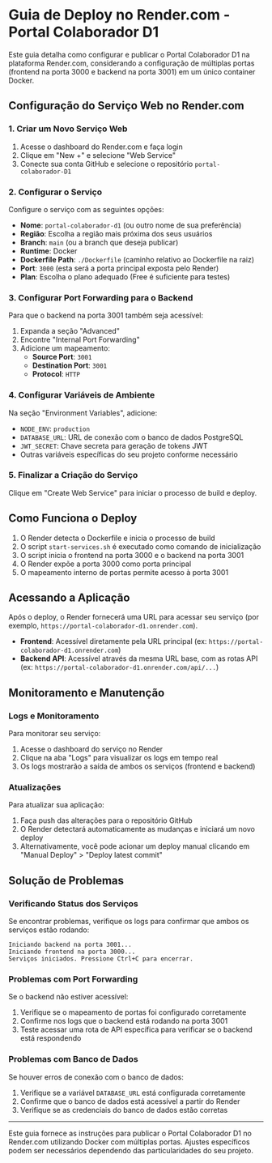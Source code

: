 # Guia de Deploy no Render.com - Portal Colaborador D1

Este guia detalha como configurar e publicar o Portal Colaborador D1 na plataforma Render.com, considerando a configuração de múltiplas portas (frontend na porta 3000 e backend na porta 3001) em um único container Docker.

## Configuração do Serviço Web no Render.com

### 1. Criar um Novo Serviço Web

1. Acesse o dashboard do Render.com e faça login
2. Clique em "New +" e selecione "Web Service"
3. Conecte sua conta GitHub e selecione o repositório `portal-colaborador-D1`

### 2. Configurar o Serviço

Configure o serviço com as seguintes opções:

- **Nome**: `portal-colaborador-d1` (ou outro nome de sua preferência)
- **Região**: Escolha a região mais próxima dos seus usuários
- **Branch**: `main` (ou a branch que deseja publicar)
- **Runtime**: Docker
- **Dockerfile Path**: `./Dockerfile` (caminho relativo ao Dockerfile na raiz)
- **Port**: `3000` (esta será a porta principal exposta pelo Render)
- **Plan**: Escolha o plano adequado (Free é suficiente para testes)

### 3. Configurar Port Forwarding para o Backend

Para que o backend na porta 3001 também seja acessível:

1. Expanda a seção "Advanced"
2. Encontre "Internal Port Forwarding"
3. Adicione um mapeamento:
   - **Source Port**: `3001`
   - **Destination Port**: `3001`
   - **Protocol**: `HTTP`

### 4. Configurar Variáveis de Ambiente

Na seção "Environment Variables", adicione:

- `NODE_ENV`: `production`
- `DATABASE_URL`: URL de conexão com o banco de dados PostgreSQL
- `JWT_SECRET`: Chave secreta para geração de tokens JWT
- Outras variáveis específicas do seu projeto conforme necessário

### 5. Finalizar a Criação do Serviço

Clique em "Create Web Service" para iniciar o processo de build e deploy.

## Como Funciona o Deploy

1. O Render detecta o Dockerfile e inicia o processo de build
2. O script `start-services.sh` é executado como comando de inicialização
3. O script inicia o frontend na porta 3000 e o backend na porta 3001
4. O Render expõe a porta 3000 como porta principal
5. O mapeamento interno de portas permite acesso à porta 3001

## Acessando a Aplicação

Após o deploy, o Render fornecerá uma URL para acessar seu serviço (por exemplo, `https://portal-colaborador-d1.onrender.com`).

- **Frontend**: Acessível diretamente pela URL principal (ex: `https://portal-colaborador-d1.onrender.com`)
- **Backend API**: Acessível através da mesma URL base, com as rotas API (ex: `https://portal-colaborador-d1.onrender.com/api/...`)

## Monitoramento e Manutenção

### Logs e Monitoramento

Para monitorar seu serviço:

1. Acesse o dashboard do serviço no Render
2. Clique na aba "Logs" para visualizar os logs em tempo real
3. Os logs mostrarão a saída de ambos os serviços (frontend e backend)

### Atualizações

Para atualizar sua aplicação:

1. Faça push das alterações para o repositório GitHub
2. O Render detectará automaticamente as mudanças e iniciará um novo deploy
3. Alternativamente, você pode acionar um deploy manual clicando em "Manual Deploy" > "Deploy latest commit"

## Solução de Problemas

### Verificando Status dos Serviços

Se encontrar problemas, verifique os logs para confirmar que ambos os serviços estão rodando:

```
Iniciando backend na porta 3001...
Iniciando frontend na porta 3000...
Serviços iniciados. Pressione Ctrl+C para encerrar.
```

### Problemas com Port Forwarding

Se o backend não estiver acessível:

1. Verifique se o mapeamento de portas foi configurado corretamente
2. Confirme nos logs que o backend está rodando na porta 3001
3. Teste acessar uma rota de API específica para verificar se o backend está respondendo

### Problemas com Banco de Dados

Se houver erros de conexão com o banco de dados:

1. Verifique se a variável `DATABASE_URL` está configurada corretamente
2. Confirme que o banco de dados está acessível a partir do Render
3. Verifique se as credenciais do banco de dados estão corretas

---

Este guia fornece as instruções para publicar o Portal Colaborador D1 no Render.com utilizando Docker com múltiplas portas. Ajustes específicos podem ser necessários dependendo das particularidades do seu projeto.
